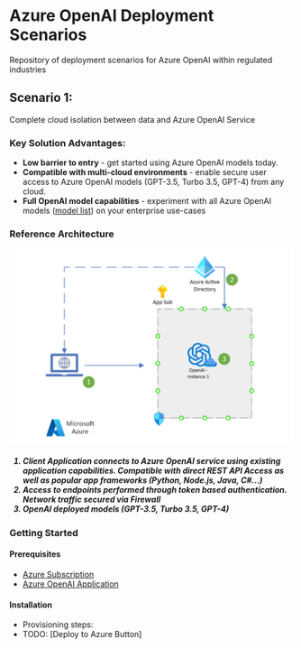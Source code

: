 # Azure OpenAI Deployment Scenarios
Repository of deployment scenarios for Azure OpenAI within regulated industries 


## Scenario 1:
Complete cloud isolation between data and Azure OpenAI Service

### Key Solution Advantages:
*	<b> Low barrier to entry</b> - get started using Azure OpenAI models today.
*	<b> Compatible with multi-cloud environments</b> - enable secure user access to Azure OpenAI models (GPT-3.5, Turbo 3.5, GPT-4) from any cloud.
*   <b>Full OpenAI model capabilities</b> - experiment with all Azure OpenAI models ([model list](https://learn.microsoft.com/en-us/azure/cognitive-services/openai/concepts/models)) on your enterprise use-cases


### Reference Architecture
![img](assets/scenario1_diagram.png)

<h5>
<ol>
    <li>Client Application connects to Azure OpenAI service using existing application capabilities. Compatible with direct REST API Access as well as popular app frameworks (Python, Node.js, Java, C#...)</li>
    <li>Access to endpoints performed through token based authentication.  Network traffic secured via Firewall  </li>
    <li>OpenAI deployed models (GPT-3.5, Turbo 3.5, GPT-4) </li>
</ol>
</h5>

### Getting Started

#### Prerequisites
- [Azure Subscription](https://azure.microsoft.com/en-us/get-started/)
- [Azure OpenAI Application](https://aka.ms/oai/access) 

#### Installation
- Provisioning steps:
- TODO: [Deploy to Azure Button]